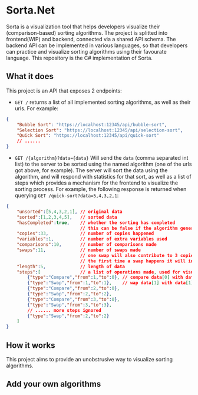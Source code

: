 # Sorta.Net

Sorta is a visualization tool that helps developers visualize their (comparison-based) sorting algorithms. The project is splitted into frontend(WIP) and backend, connected via a shared API schema. The backend API can be implemented in various languages, so that developers can practice and visualize sorting algorithms using their favourate language. This repository is the C# implementation of Sorta.

## What it does

This project is an API that exposes 2 endpoints:

- `GET /` returns a list of all implemented sorting algorithms, as well as their urls. For example:
```json
{
    "Bubble Sort": "https://localhost:12345/api/bubble-sort",
    "Selection Sort": "https://localhost:12345/api/selection-sort",
    "Quick Sort": "https://localhost:12345/api/quick-sort"
    // ......
}
```

- `GET /{algorithm}?data={data}` Will send the `data` (comma separated int list) to the server to be sorted using the named algorithm (one of the urls got above, for example). The server will sort the data using the algorithm, and will respond with statistics for that sort, as well as a list of steps which provides a mechanism for the frontend to visualize the sorting process. For example, the following response is returned when querying `GET /quick-sort?data=5,4,3,2,1`:
```json
{
    "unsorted":[5,4,3,2,1], // original data
    "sorted":[1,2,3,4,5],   // sorted data
    "hasCompleted":true,    // whether the sorting has completed
                            // this can be false if the algorithm generates too many steps and exceeds the limit
    "copies":33,            // number of copies happened
    "variables":1,          // number of extra variables used
    "comparisons":10,       // number of comparisons made
    "swaps":11,             // number of swaps made
                            // one swap will also contribute to 3 copies (t = a, a = b, b = t)
                            // the first time a swap happens it will increment the count of extra variables by 1, to account for the temp variable used
    "length":5,             // length of data
    "steps":[               // a list of operations made, used for visualizing
        {"type":"Compare","from":1,"to":0}, // compare data[0] with data[1]
        {"type":"Swap","from":1,"to":1},    // wap data[1] with data[1]
        {"type":"Compare","from":2,"to":0}, 
        {"type":"Swap","from":2,"to":2},
        {"type":"Compare","from":3,"to":0},
        {"type":"Swap","from":3,"to":3},
        // ...... more steps ignored
        {"type":"Swap","from":2,"to":2}
    ]
}
```

## How it works

This project aims to provide an unobstrusive way to visualize sorting algorithms.

## Add your own algorithms

